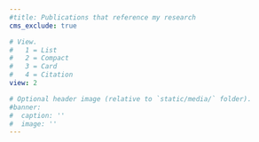 ```yaml
---
#title: Publications that reference my research
cms_exclude: true

# View.
#   1 = List
#   2 = Compact
#   3 = Card
#   4 = Citation
view: 2

# Optional header image (relative to `static/media/` folder).
#banner:
#  caption: ''
#  image: ''
---
```

